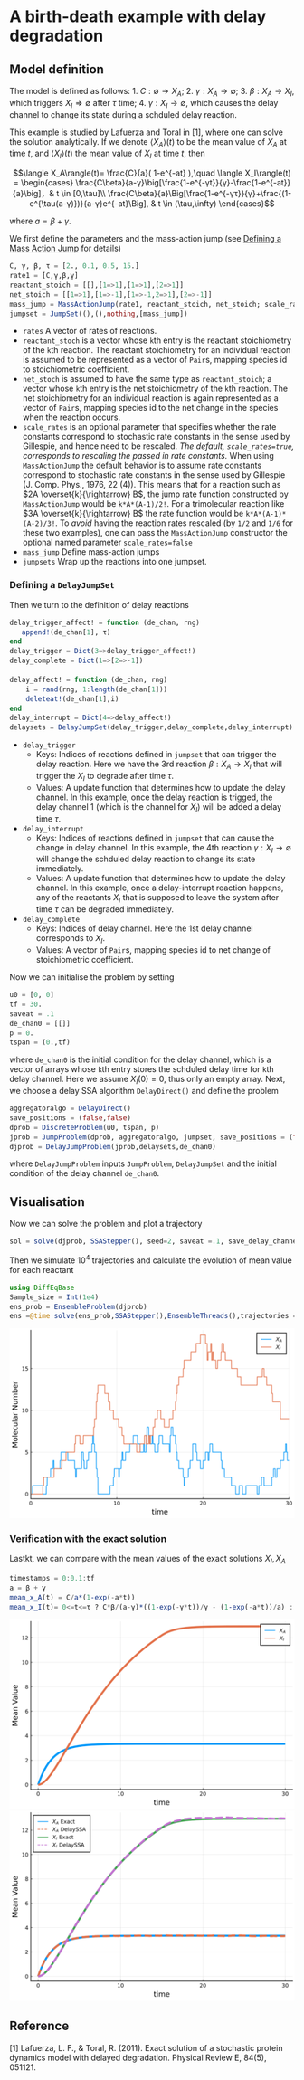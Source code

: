 # A birth-death example with delay degradation

## Model definition

The model is defined as follows: 1. $C:\emptyset \rightarrow X_A$; 2. $\gamma : X_A \rightarrow \emptyset$; 3. $\beta : X_A \rightarrow  X_I$, which triggers $X_I\Rightarrow \emptyset$ after $\tau$ time; 4. $\gamma: X_I \rightarrow \emptyset$, which causes the delay channel to change its state during a schduled delay reaction.

This example is studied by Lafuerza and Toral in [1], where one can solve the solution analytically. If we denote $\langle X_A\rangle(t)$ to be the mean value of $X_A$ at time $t$, and $\langle X_I\rangle(t)$ the mean value of $X_I$ at time $t$, then
```math
\langle X_A\rangle(t)= \frac{C}{a}( 1-e^{-at} ),\quad \langle X_I\rangle(t) = \begin{cases}
\frac{C\beta}{a-γ}\big[\frac{1-e^{-γt}}{γ}-\frac{1-e^{-at}}{a}\big]，& t \in [0,\tau]\\
\frac{C\beta}{a}\Big[\frac{1-e^{-γτ}}{γ}+\frac{(1-e^{\tau(a-γ)})}{a-γ}e^{-at}\Big], & t \in (\tau,\infty)
\end{cases}
```
where $a = β + γ$.

We first define the parameters and the mass-action jump (see [Defining a Mass Action Jump](https://diffeq.sciml.ai/stable/types/jump_types/#Defining-a-Mass-Action-Jump) for details)

```julia
C, γ, β, τ = [2., 0.1, 0.5, 15.]
rate1 = [C,γ,β,γ]
reactant_stoich = [[],[1=>1],[1=>1],[2=>1]]
net_stoich = [[1=>1],[1=>-1],[1=>-1,2=>1],[2=>-1]]
mass_jump = MassActionJump(rate1, reactant_stoich, net_stoich; scale_rates =false)
jumpset = JumpSet((),(),nothing,[mass_jump])
```

- `rates`  A vector of rates of reactions.
- `reactant_stoch` is a vector whose `k`th entry is the reactant stoichiometry of the `k`th reaction. The reactant stoichiometry for an individual reaction is assumed to be represented as a vector of `Pair`s, mapping species id to stoichiometric coefficient.
- `net_stoch`  is assumed to have the same type as `reactant_stoich`; a vector whose `k`th entry is the net stoichiometry of the `k`th reaction. The net stoichiometry for an individual reaction is again represented as a vector of `Pair`s, mapping species id to the net change in the species when the reaction occurs.
- `scale_rates` is an optional parameter that specifies whether the rate constants correspond to stochastic rate constants in the sense used by Gillespie, and hence need to be rescaled. *The default, `scale_rates=true`, corresponds to rescaling the passed in rate constants.* When using `MassActionJump` the default behavior is to assume rate constants correspond to stochastic rate constants in the sense used by Gillespie (J. Comp. Phys., 1976, 22 (4)). This means that for a reaction such as $2A \overset{k}{\rightarrow} B$, the jump rate function constructed by `MassActionJump` would be `k*A*(A-1)/2!`. For a trimolecular reaction like $3A \overset{k}{\rightarrow} B$ the rate function would be `k*A*(A-1)*(A-2)/3!`. To *avoid* having the reaction rates rescaled (by `1/2` and `1/6` for these two examples), one can pass the `MassActionJump` constructor the optional named parameter `scale_rates=false`
- `mass_jump`  Define mass-action jumps
- `jumpsets`  Wrap up the reactions into one jumpset.

### Defining a `DelayJumpSet`

Then we turn to the definition of delay reactions

```julia
delay_trigger_affect! = function (de_chan, rng)
   append!(de_chan[1], τ)
end
delay_trigger = Dict(3=>delay_trigger_affect!)
delay_complete = Dict(1=>[2=>-1]) 

delay_affect! = function (de_chan, rng)
    i = rand(rng, 1:length(de_chan[1]))
    deleteat!(de_chan[1],i)
end
delay_interrupt = Dict(4=>delay_affect!) 
delaysets = DelayJumpSet(delay_trigger,delay_complete,delay_interrupt)
```

- `delay_trigger`  
  - Keys: Indices of reactions defined in `jumpset` that can trigger the delay reaction. Here we have the 3rd reaction $\beta: X_A \rightarrow X_I$ that will trigger the $X_I$ to degrade after time $\tau$.
  - Values: A update function that determines how to update the delay channel. In this example, once the delay reaction is trigged, the delay channel 1 (which is the channel for $X_I$) will be added a delay time $\tau$.			
- `delay_interrupt`
  - Keys: Indices of reactions defined in `jumpset` that can cause the change in delay channel. In this example, the 4th reaction $\gamma : X_I \rightarrow \emptyset$ will change the schduled delay reaction to change its state immediately.
  - Values: A update function that determines how to update the delay channel. In this example, once a delay-interrupt reaction happens, any of the reactants $X_I$ that is supposed to leave the system after time $\tau$ can be degraded immediately.  
- `delay_complete` 
  - Keys: Indices of delay channel. Here the 1st delay channel corresponds to $X_I$.
  - Values: A vector of `Pair`s, mapping species id to net change of stoichiometric coefficient.

Now we can initialise the problem by setting 

```julia
u0 = [0, 0]
tf = 30.
saveat = .1
de_chan0 = [[]]
p = 0.
tspan = (0.,tf)
```
where `de_chan0` is the initial condition for the delay channel, which is a vector of arrays whose `k`th entry stores the schduled delay time for `k`th delay channel. Here we assume $X_I(0) = 0$, thus only an empty array.
Next, we choose a delay SSA algorithm `DelayDirect()` and define the problem

```julia
aggregatoralgo = DelayDirect()
save_positions = (false,false)
dprob = DiscreteProblem(u0, tspan, p)
jprob = JumpProblem(dprob, aggregatoralgo, jumpset, save_positions = (false,false))
djprob = DelayJumpProblem(jprob,delaysets,de_chan0)
```
where `DelayJumpProblem` inputs `JumpProblem`, `DelayJumpSet` and the initial condition of the delay channel `de_chan0`.

## Visualisation

Now we can solve the problem and plot a trajectory

```julia
sol = solve(djprob, SSAStepper(), seed=2, saveat =.1, save_delay_channel = false)
```

Then we simulate $10^4$ trajectories and calculate the evolution of mean value for each reactant

```julia
using DiffEqBase
Sample_size = Int(1e4)
ens_prob = EnsembleProblem(djprob)
ens =@time solve(ens_prob,SSAStepper(),EnsembleThreads(),trajectories = Sample_size, saveat = .1, save_delay_channel =false)
```
![degradation1](../assets/delay_degradation1.svg)

### Verification with the exact solution
Lastkt, we can compare with the mean values of the exact solutions $X_I, X_A$
```julia
timestamps = 0:0.1:tf
a = β + γ 
mean_x_A(t) = C/a*(1-exp(-a*t))
mean_x_I(t)= 0<=t<=τ ? C*β/(a-γ)*((1-exp(-γ*t))/γ - (1-exp(-a*t))/a) : C*β/a*((1-exp(-γ*τ))/γ + exp(-a*t)*(1-exp((a-γ)τ))/(a-γ))
```
![degradation2](../assets/delay_degradation2.svg)
![degradation3](../assets/delay_degradation3.svg)



## Reference
[1] Lafuerza, L. F., & Toral, R. (2011). Exact solution of a stochastic protein dynamics model with delayed degradation. Physical Review E, 84(5), 051121.